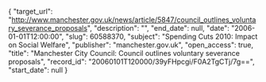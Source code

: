 {
  "target_url": "http://www.manchester.gov.uk/news/article/5847/council_outlines_voluntary_severance_proposals", 
  "description": "", 
  "end_date": null, 
  "date": "2006-01-01T12:00:00", 
  "slug": 60588370, 
  "subject": "Spending Cuts 2010: Impact on Social Welfare", 
  "publisher": "manchester.gov.uk", 
  "open_access": true, 
  "title": "Manchester City Council: Council outlines voluntary severance proposals", 
  "record_id": "20060101T120000/39yFHpcgi/F0A2TgCTj/7g==", 
  "start_date": null
}

